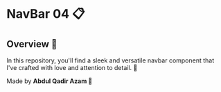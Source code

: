 # NavBar 04 📋

## Overview 🌟
In this repository, you'll find a sleek and versatile navbar component that I've crafted with love and attention to detail. 🤙

Made by **Abdul Qadir Azam 🚀**

